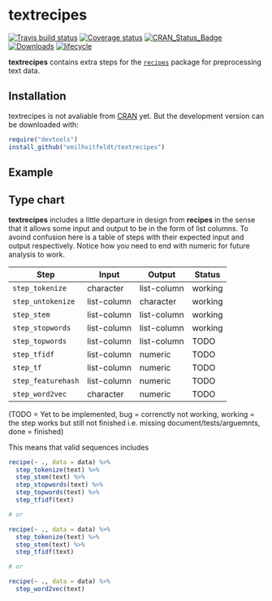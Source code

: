 
<!-- README.md is generated from README.Rmd. Please edit that file -->

# textrecipes

[![Travis build
status](https://travis-ci.org/EmilHvitfeldt/textrecipes.svg?branch=master)](https://travis-ci.org/EmilHvitfeldt/textrecipes)
[![Coverage
status](https://codecov.io/gh/EmilHvitfeldt/textrecipes/branch/master/graph/badge.svg)](https://codecov.io/github/EmilHvitfeldt/textrecipes?branch=master)
[![CRAN\_Status\_Badge](http://www.r-pkg.org/badges/version/textrecipes)](http://cran.r-project.org/web/packages/textrecipes)
[![Downloads](http://cranlogs.r-pkg.org/badges/textrecipes)](http://cran.rstudio.com/package=textrecipes)
[![lifecycle](https://img.shields.io/badge/lifecycle-experimental-orange.svg)](https://www.tidyverse.org/lifecycle/#experimental)

**textrecipes** contains extra steps for the
[`recipes`](http://cran.rstudio.com/package=recipes) package for
preprocessing text data.

## Installation

textrecipes is not avaliable from [CRAN](https://CRAN.R-project.org)
yet. But the development version can be downloaded with:

``` r
require("devtools")
install_github("emilhvitfeldt/textrecipes")
```

## Example

## Type chart

**textrecipes** includes a little departure in design from **recipes**
in the sense that it allows some input and output to be in the form of
list columns. To avoind confusion here is a table of steps with their
expected input and output respectively. Notice how you need to end with
numeric for future analysis to work.

| Step               | Input       | Output      | Status  |
| ------------------ | ----------- | ----------- | ------- |
| `step_tokenize`    | character   | list-column | working |
| `step_untokenize`  | list-column | character   | working |
| `step_stem`        | list-column | list-column | working |
| `step_stopwords`   | list-column | list-column | working |
| `step_topwords`    | list-column | list-column | TODO    |
| `step_tfidf`       | list-column | numeric     | TODO    |
| `step_tf`          | list-column | numeric     | TODO    |
| `step_featurehash` | list-column | numeric     | TODO    |
| `step_word2vec`    | character   | numeric     | TODO    |

(TODO = Yet to be implemented, bug = correnctly not working, working =
the step works but still not finished i.e. missing
document/tests/arguemnts, done = finished)

This means that valid sequences includes

``` r
recipe(~ ., data = data) %>%
  step_tokenize(text) %>%
  step_stem(text) %>%
  step_stopwords(text) %>%
  step_topwords(text) %>%
  step_tfidf(text)

# or

recipe(~ ., data = data) %>%
  step_tokenize(text) %>%
  step_stem(text) %>%
  step_tfidf(text)

# or

recipe(~ ., data = data) %>%
  step_word2vec(text)
```
